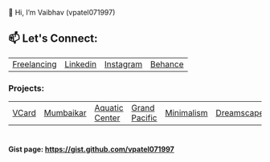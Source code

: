 👋 Hi, I’m Vaibhav (vpatel071997)

## 📫 Let's Connect:
| | | | |
|-|-|-|-|
| [Freelancing](https://synivo.tech/) | [Linkedin]( https://www.linkedin.com/in/vaibhavpatel-info/) | [Instagram]( https://www.instagram.com/vpatel.design/) | [Behance](https://www.behance.net/vpatel071997/) |

### Projects:
| | | | | | |
|-|-|-|-|-|-|
| [VCard](https://qri-card.vercel.app) | [Mumbaikar](https://mumbaikar.vercel.app/) | [Aquatic Center](https://aquatic-centre.vercel.app/) | [Grand Pacific](https://grand-pacific-drive.vercel.app/) | [Minimalism](https://minimalism-sigma.vercel.app/) | [Dreamscape](https://dreamscape-two.vercel.app/) |

<!---
vpatel071997/vpatel071997 is a ✨ special ✨ repository because its `README.md` (this file) appears on your GitHub profile.
You can click the Preview link to take a look at your changes.
--->
#
#### Gist page: https://gist.github.com/vpatel071997
#

